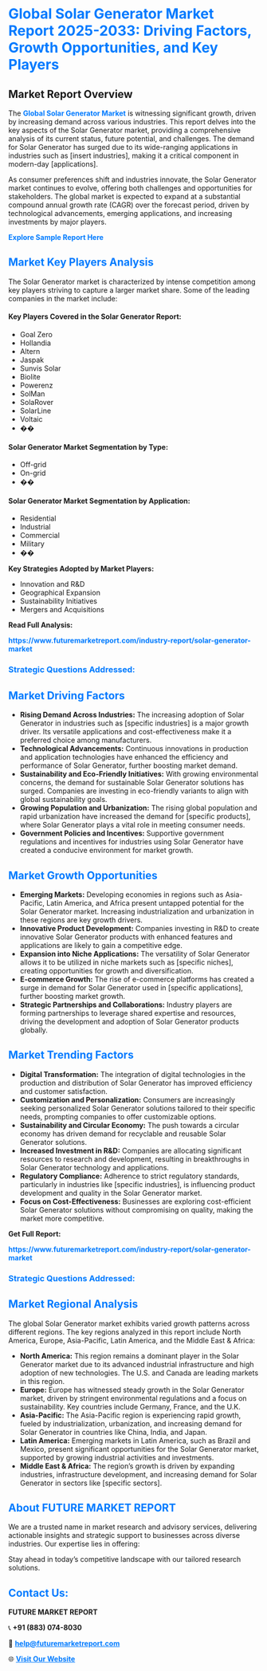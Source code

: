 <h1 style="color: #007BFF;">Global Solar Generator Market Report 2025-2033: Driving Factors, Growth Opportunities, and Key Players</h1>

<section id="overview">
<h2>Market Report Overview</h2>
<p>The <a href="https://www.futuremarketreport.com/industry-report/solar-generator-market" style="color: #007BFF; text-decoration: none;"><strong>Global Solar Generator Market</strong></a> is witnessing significant growth, driven by increasing demand across various industries. This report delves into the key aspects of the Solar Generator market, providing a comprehensive analysis of its current status, future potential, and challenges. The demand for Solar Generator has surged due to its wide-ranging applications in industries such as [insert industries], making it a critical component in modern-day [applications].</p>
<p>As consumer preferences shift and industries innovate, the Solar Generator market continues to evolve, offering both challenges and opportunities for stakeholders. The global market is expected to expand at a substantial compound annual growth rate (CAGR) over the forecast period, driven by technological advancements, emerging applications, and increasing investments by major players.</p>
</section>

<section id="overview">
<p><a href="https://www.futuremarketreport.com/request-sample/reportId=113737" style="color: #007BFF; text-decoration: none;"><strong>Explore Sample Report Here</strong></a></p>
</section>

<section id="key-players">
<h2 style="color: #007BFF;">Market Key Players Analysis</h2>
<p>The Solar Generator market is characterized by intense competition among key players striving to capture a larger market share. Some of the leading companies in the market include:</p>
<h4>Key Players Covered in the Solar Generator Report:</h4>
<ul><li>Goal Zero</li><li>Hollandia</li><li>Altern</li><li>Jaspak</li><li>Sunvis Solar</li><li>Biolite</li><li>Powerenz</li><li>SolMan</li><li>SolaRover</li><li>SolarLine</li><li>Voltaic</li><li>��</li></ul>
<h4>Solar Generator Market Segmentation by Type:</h4>
<ul><li>Off-grid</li><li>On-grid</li><li>��</li></ul>

<h4>Solar Generator Market Segmentation by Application:</h4>
<ul><li>Residential</li><li>Industrial</li><li>Commercial</li><li>Military</li><li>��</li></ul>
<p><strong>Key Strategies Adopted by Market Players:</strong></p>
<ul>
<li>Innovation and R&D</li>
<li>Geographical Expansion</li>
<li>Sustainability Initiatives</li>
<li>Mergers and Acquisitions</li>
</ul>
</section>

<section>
<p><strong>Read Full Analysis: </strong></p><a href="https://www.futuremarketreport.com/industry-report/solar-generator-market" style="color: #007BFF; text-decoration: none;"><strong>https://www.futuremarketreport.com/industry-report/solar-generator-market</strong></a>
<h3 style="color: #007BFF;">Strategic Questions Addressed:</h3>
</section>

<section id="driving-factors">
<h2 style="color: #007BFF;">Market Driving Factors</h2>
<ul>
<li><strong>Rising Demand Across Industries:</strong> The increasing adoption of Solar Generator in industries such as [specific industries] is a major growth driver. Its versatile applications and cost-effectiveness make it a preferred choice among manufacturers.</li>
<li><strong>Technological Advancements:</strong> Continuous innovations in production and application technologies have enhanced the efficiency and performance of Solar Generator, further boosting market demand.</li>
<li><strong>Sustainability and Eco-Friendly Initiatives:</strong> With growing environmental concerns, the demand for sustainable Solar Generator solutions has surged. Companies are investing in eco-friendly variants to align with global sustainability goals.</li>
<li><strong>Growing Population and Urbanization:</strong> The rising global population and rapid urbanization have increased the demand for [specific products], where Solar Generator plays a vital role in meeting consumer needs.</li>
<li><strong>Government Policies and Incentives:</strong> Supportive government regulations and incentives for industries using Solar Generator have created a conducive environment for market growth.</li>
</ul>
</section>

<section id="growth-opportunities">
<h2 style="color: #007BFF;">Market Growth Opportunities</h2>
<ul>
<li><strong>Emerging Markets:</strong> Developing economies in regions such as Asia-Pacific, Latin America, and Africa present untapped potential for the Solar Generator market. Increasing industrialization and urbanization in these regions are key growth drivers.</li>
<li><strong>Innovative Product Development:</strong> Companies investing in R&D to create innovative Solar Generator products with enhanced features and applications are likely to gain a competitive edge.</li>
<li><strong>Expansion into Niche Applications:</strong> The versatility of Solar Generator allows it to be utilized in niche markets such as [specific niches], creating opportunities for growth and diversification.</li>
<li><strong>E-commerce Growth:</strong> The rise of e-commerce platforms has created a surge in demand for Solar Generator used in [specific applications], further boosting market growth.</li>
<li><strong>Strategic Partnerships and Collaborations:</strong> Industry players are forming partnerships to leverage shared expertise and resources, driving the development and adoption of Solar Generator products globally.</li>
</ul>
</section>

<section id="trending-factors">
<h2 style="color: #007BFF;">Market Trending Factors</h2>
<ul>
<li><strong>Digital Transformation:</strong> The integration of digital technologies in the production and distribution of Solar Generator has improved efficiency and customer satisfaction.</li>
<li><strong>Customization and Personalization:</strong> Consumers are increasingly seeking personalized Solar Generator solutions tailored to their specific needs, prompting companies to offer customizable options.</li>
<li><strong>Sustainability and Circular Economy:</strong> The push towards a circular economy has driven demand for recyclable and reusable Solar Generator solutions.</li>
<li><strong>Increased Investment in R&D:</strong> Companies are allocating significant resources to research and development, resulting in breakthroughs in Solar Generator technology and applications.</li>
<li><strong>Regulatory Compliance:</strong> Adherence to strict regulatory standards, particularly in industries like [specific industries], is influencing product development and quality in the Solar Generator market.</li>
<li><strong>Focus on Cost-Effectiveness:</strong> Businesses are exploring cost-efficient Solar Generator solutions without compromising on quality, making the market more competitive.</li>
</ul>
</section>

<section>
<p><strong>Get Full Report: </strong></p><a href="https://www.futuremarketreport.com/industry-report/solar-generator-market" style="color: #007BFF; text-decoration: none;"><strong>https://www.futuremarketreport.com/industry-report/solar-generator-market</strong></a>
<h3 style="color: #007BFF;">Strategic Questions Addressed:</h3>
</section>


<section id="regional-analysis">
<h2 style="color: #007BFF;">Market Regional Analysis</h2>
<p>The global Solar Generator market exhibits varied growth patterns across different regions. The key regions analyzed in this report include North America, Europe, Asia-Pacific, Latin America, and the Middle East & Africa:</p>
<ul>
<li><strong>North America:</strong> This region remains a dominant player in the Solar Generator market due to its advanced industrial infrastructure and high adoption of new technologies. The U.S. and Canada are leading markets in this region.</li>
<li><strong>Europe:</strong> Europe has witnessed steady growth in the Solar Generator market, driven by stringent environmental regulations and a focus on sustainability. Key countries include Germany, France, and the U.K.</li>
<li><strong>Asia-Pacific:</strong> The Asia-Pacific region is experiencing rapid growth, fueled by industrialization, urbanization, and increasing demand for Solar Generator in countries like China, India, and Japan.</li>
<li><strong>Latin America:</strong> Emerging markets in Latin America, such as Brazil and Mexico, present significant opportunities for the Solar Generator market, supported by growing industrial activities and investments.</li>
<li><strong>Middle East & Africa:</strong> The region’s growth is driven by expanding industries, infrastructure development, and increasing demand for Solar Generator in sectors like [specific sectors].</li>
</ul>
</section>

<footer>
<h2 style="color: #007BFF;">About FUTURE MARKET REPORT</h2>
<p>We are a trusted name in market research and advisory services, delivering actionable insights and strategic support to businesses across diverse industries. Our expertise lies in offering:</p>

<p>Stay ahead in today’s competitive landscape with our tailored research solutions.</p>

<h2 style="color: #007BFF;">Contact Us:</h2>
<p><strong>FUTURE MARKET REPORT</strong></p>
<p>📞 <strong>+91 (883) 074-8030</strong></p>
<p>📧 <strong><a href="mailto:help@futuremarketreport.com" style="color: #007BFF;">help@futuremarketreport.com</a></strong></p>
<p>🌐 <strong><a href="https://www.futuremarketreport.com/" style="color: #007BFF;">Visit Our Website</a></strong></p>
</footer>